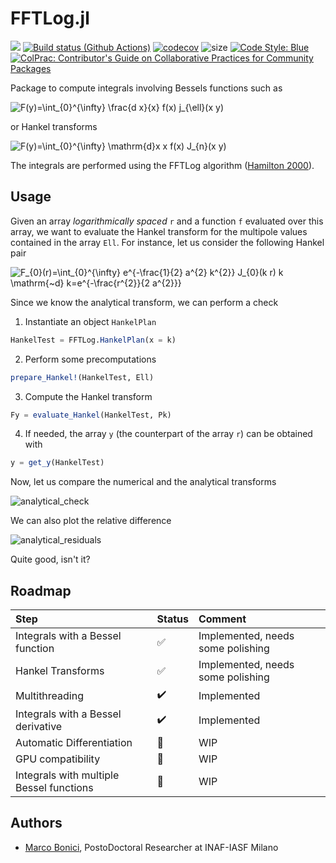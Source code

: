 # FFTLog.jl
[![](https://img.shields.io/badge/docs-dev-blue.svg)](https://marcobonici.github.io/FFTLogDocs.jl/dev)
[![Build status (Github Actions)](https://github.com/marcobonici/FFTLog.jl/workflows/CI/badge.svg)](https://github.com/marcobonici/FFTLog.jl/actions)
[![codecov](https://codecov.io/gh/marcobonici/FFTLog.jl/branch/main/graph/badge.svg?token=RCMDNON0JD)](https://codecov.io/gh/marcobonici/FFTLog.jl)
![size](https://img.shields.io/github/repo-size/marcobonici/FFTLog.jl)
[![Code Style: Blue](https://img.shields.io/badge/code%20style-blue-4495d1.svg)](https://github.com/invenia/BlueStyle)
[![ColPrac: Contributor's Guide on Collaborative Practices for Community Packages](https://img.shields.io/badge/ColPrac-Contributor's%20Guide-blueviolet)](https://github.com/SciML/ColPrac)

Package to compute integrals involving Bessels functions such as


<img src="https://latex.codecogs.com/svg.image?F(y)=\int_{0}^{\infty}&space;\frac{d&space;x}{x}&space;f(x)&space;j_{\ell}(x&space;y)" title="F(y)=\int_{0}^{\infty} \frac{d x}{x} f(x) j_{\ell}(x y)" />

or Hankel transforms

<img src="https://latex.codecogs.com/svg.image?F(y)=\int_{0}^{\infty}&space;\mathrm{d}x&space;xf(x)&space;J_{n}(x&space;y)&space;" title="F(y)=\int_{0}^{\infty} \mathrm{d}x x f(x) J_{n}(x y) " />

The integrals are performed using the FFTLog algorithm ([Hamilton 2000](https://arxiv.org/abs/astro-ph/9905191)).

## Usage

Given an array *logarithmically spaced* `r` and a function `f` evaluated over this array, we
want to evaluate the Hankel transform for the multipole values contained in the array `Ell`.
For instance, let us consider the following Hankel pair

<img src="https://latex.codecogs.com/svg.image?F_{0}(r)=\int_{0}^{\infty}&space;e^{-\frac{1}{2}&space;a^{2}&space;k^{2}}&space;J_{0}(k&space;r)&space;k&space;\mathrm{~d}&space;k=e^{-\frac{r^{2}}{2&space;a^{2}}}" title="F_{0}(r)=\int_{0}^{\infty} e^{-\frac{1}{2} a^{2} k^{2}} J_{0}(k r) k \mathrm{~d} k=e^{-\frac{r^{2}}{2 a^{2}}}" />

Since we know the analytical transform, we can perform a check

1. Instantiate an object `HankelPlan`
```julia
HankelTest = FFTLog.HankelPlan(x = k)
```
2. Perform some precomputations
```julia
prepare_Hankel!(HankelTest, Ell)
```
3. Compute the Hankel transform
```julia
Fy = evaluate_Hankel(HankelTest, Pk)
```
4. If needed, the array `y` (the counterpart of the array `r`) can be obtained with
```julia
y = get_y(HankelTest)
```
Now, let us compare the numerical and the analytical transforms

![analytical_check](https://user-images.githubusercontent.com/58727599/151894066-f10a5be0-e259-4762-aa48-a5799fda0458.png)

We can also plot the relative difference

![analytical_residuals](https://user-images.githubusercontent.com/58727599/151894064-c620532d-36ce-416b-a592-7612cb95f396.png)

Quite good, isn't it?

## Roadmap

Step | Status| Comment
:------------ | :-------------| :-------------
Integrals with a Bessel function | :white_check_mark: | Implemented, needs some polishing
Hankel Transforms | :white_check_mark: | Implemented, needs some polishing 
Multithreading | :heavy_check_mark: | Implemented
Integrals with a Bessel derivative | :heavy_check_mark: | Implemented
Automatic Differentiation| :construction: | WIP
GPU compatibility| :construction: | WIP
Integrals with multiple Bessel functions | :construction: | WIP

## Authors

- [Marco Bonici](https://www.github.com/marcobonici), PostoDoctoral Researcher at INAF-IASF Milano